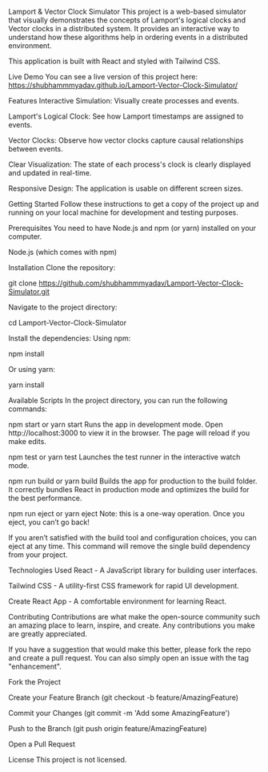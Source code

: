 Lamport & Vector Clock Simulator
This project is a web-based simulator that visually demonstrates the concepts of Lamport's logical clocks and Vector clocks in a distributed system. It provides an interactive way to understand how these algorithms help in ordering events in a distributed environment.

This application is built with React and styled with Tailwind CSS.

Live Demo
You can see a live version of this project here: https://shubhammmyadav.github.io/Lamport-Vector-Clock-Simulator/

Features
Interactive Simulation: Visually create processes and events.

Lamport's Logical Clock: See how Lamport timestamps are assigned to events.

Vector Clocks: Observe how vector clocks capture causal relationships between events.

Clear Visualization: The state of each process's clock is clearly displayed and updated in real-time.

Responsive Design: The application is usable on different screen sizes.

Getting Started
Follow these instructions to get a copy of the project up and running on your local machine for development and testing purposes.

Prerequisites
You need to have Node.js and npm (or yarn) installed on your computer.

Node.js (which comes with npm)

Installation
Clone the repository:

git clone https://github.com/shubhammmyadav/Lamport-Vector-Clock-Simulator.git

Navigate to the project directory:

cd Lamport-Vector-Clock-Simulator

Install the dependencies:
Using npm:

npm install

Or using yarn:

yarn install

Available Scripts
In the project directory, you can run the following commands:

npm start or yarn start
Runs the app in development mode.
Open http://localhost:3000 to view it in the browser. The page will reload if you make edits.

npm test or yarn test
Launches the test runner in the interactive watch mode.

npm run build or yarn build
Builds the app for production to the build folder. It correctly bundles React in production mode and optimizes the build for the best performance.

npm run eject or yarn eject
Note: this is a one-way operation. Once you eject, you can’t go back!

If you aren’t satisfied with the build tool and configuration choices, you can eject at any time. This command will remove the single build dependency from your project.

Technologies Used
React - A JavaScript library for building user interfaces.

Tailwind CSS - A utility-first CSS framework for rapid UI development.

Create React App - A comfortable environment for learning React.

Contributing
Contributions are what make the open-source community such an amazing place to learn, inspire, and create. Any contributions you make are greatly appreciated.

If you have a suggestion that would make this better, please fork the repo and create a pull request. You can also simply open an issue with the tag "enhancement".

Fork the Project

Create your Feature Branch (git checkout -b feature/AmazingFeature)

Commit your Changes (git commit -m 'Add some AmazingFeature')

Push to the Branch (git push origin feature/AmazingFeature)

Open a Pull Request

License
This project is not licensed.
